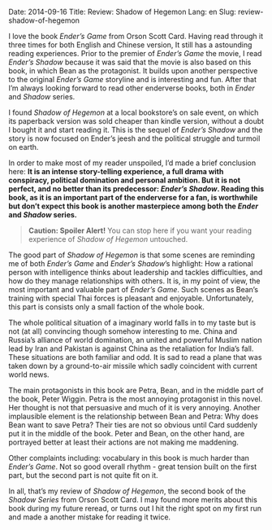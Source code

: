 Date: 2014-09-16
Title: Review: Shadow of Hegemon
Lang: en
Slug: review-shadow-of-hegemon


I love the book _Ender’s Game_ from Orson Scott Card. Having read through it three times for both English and Chinese version, It still has a astounding reading experiences. Prior to the premier of _Ender’s Game_ the movie, I read _Ender’s Shadow_ because it was said that the movie is also based on this book, in which Bean as the protagonist. It builds upon another perspective to the original _Ender’s Game_ storyline and is interesting and fun. After that I’m always looking forward to read other enderverse books, both in _Ender_ and _Shadow_ series.

I found _Shadow of Hegemon_ at a local bookstore’s on sale event, on which its paperback version was sold cheaper than kindle version, without a doubt I bought it and start reading it. This is the sequel of _Ender’s Shadow_ and the story is now focused on Ender’s jeesh and the political struggle and turmoil on earth.

In order to make most of my reader unspoiled, I’d made a brief conclusion here: **It is an intense story-telling experience, a full drama with conspiracy, political domination and personal ambition. But it is not perfect, and no better than its predecessor: _Ender’s Shadow_. Reading this book, as it is an important part of the enderverse for a fan, is worthwhile but don’t expect this book is another masterpiece among both the _Ender_ and _Shadow_ series.**

> **Caution: Spoiler Alert!** You can stop here if you want your reading experience of _Shadow of Hegemon_ untouched.

The good part of _Shadow of Hegemon_ is that some scenes are reminding me of both _Ender’s Game_ and _Ender’s Shadow_’s highlight: How a rational person with intelligence thinks about leadership and tackles difficulties, and how do they manage relationships with others. It is, in my point of view, the most important and valuable part of _Ender’s Game_. Such scenes as Bean’s training with special Thai forces is pleasant and enjoyable. Unfortunately, this part is consists only a small faction of the whole book.

The whole political situation of a imaginary world falls in to my taste but is not (at all) convincing though somehow interesting to me. China and Russia’s alliance of world domination, an united and powerful Muslim nation lead by Iran and Pakistan is against China as the retaliation for India’s fall. These situations are both familiar and odd. It is sad to read a plane that was taken down by a ground-to-air missile which sadly coincident with current world news. 

The main protagonists in this book are Petra, Bean, and in the middle part of the book, Peter Wiggin. Petra is the most annoying protagonist in this novel. Her thought is not that persuasive and much of it is very annoying. Another implausible element is the relationship between Bean and Petra: Why does Bean want to save Petra? Their ties are not so obvious until Card suddenly put it in the middle of the book. Peter and Bean, on the other hand, are portrayed better at least their actions are not making me maddening.

Other complaints including: vocabulary in this book is much harder than _Ender’s Game_. Not so good overall rhythm - great tension built on the first part, but the second part is not quite fit on it.

In all, that’s my review of _Shadow of Hegemon_, the second book of the _Shadow Series_ from Orson Scott Card. I may found more merits about this book during my future reread, or turns out I hit the right spot on my first run and made a another mistake for reading it twice.
